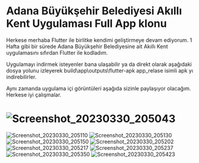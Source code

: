 # Adana Büyükşehir Belediyesi Akıllı Kent Uygulaması Full App klonu

Herkese merhaba Flutter ile birlitke kendimi geliştirmeye devam ediyorum. 1 Hafta gibi bir sürede Adana Büyükşehir Belediyesine ait Akıllı Kent uygulamasını sıfırdan Flutter ile kodladım.

Uygulamayı indirmek isteyenler bana ulaşabilir ya da 
direkt olarak aşağıdaki dosya yolunu izleyerek 
build\app\outputs\flutter-apk app_relase isimli apk yı indirebilirler.

Aynı zamanda uygulama içi görüntüleri aşağıda sizinle paylaşıyor olacağım. Herkese iyi çalışmalar.

# ![Screenshot_20230330_205043](https://user-images.githubusercontent.com/99503700/228923069-dc2d75e2-c478-4509-91eb-22102bb6b397.png)
![Screenshot_20230330_205110](https://user-images.githubusercontent.com/99503700/228923087-b824cfc3-b92e-4984-a35c-1378371f27de.png)
![Screenshot_20230330_205130](https://user-images.githubusercontent.com/99503700/228923094-4e2419a2-b6f9-4788-87ca-6509a1567662.png)
![Screenshot_20230330_205150](https://user-images.githubusercontent.com/99503700/228923098-2e816af2-db8f-43fd-a702-e56707a27b2b.png)
![Screenshot_20230330_205202](https://user-images.githubusercontent.com/99503700/228923107-99d03411-6db0-4ced-a164-20e94e1d6591.png)
![Screenshot_20230330_205217](https://user-images.githubusercontent.com/99503700/228923109-0898b70c-bb5e-4f6e-9ad1-c64ef00956f9.png)
![Screenshot_20230330_205237](https://user-images.githubusercontent.com/99503700/228923113-412fae05-ba85-4dd8-b2d4-b21c9a32b440.png)
![Screenshot_20230330_205350](https://user-images.githubusercontent.com/99503700/228923124-8e7a8343-44d8-4d1f-bc1c-76abad051b88.png)
![Screenshot_20230330_205423](https://user-images.githubusercontent.com/99503700/228923129-34189a0a-3a72-469c-a82d-1d89d924a00c.png)
